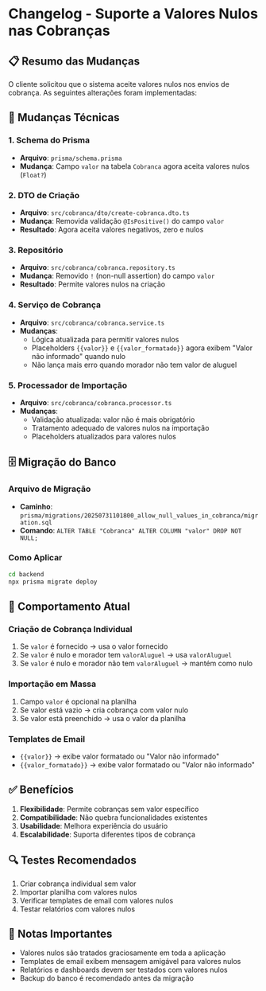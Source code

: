 # Changelog - Suporte a Valores Nulos nas Cobranças

## 📋 Resumo das Mudanças

O cliente solicitou que o sistema aceite valores nulos nos envios de cobrança. As seguintes alterações foram implementadas:

## 🔧 Mudanças Técnicas

### 1. Schema do Prisma
- **Arquivo**: `prisma/schema.prisma`
- **Mudança**: Campo `valor` na tabela `Cobranca` agora aceita valores nulos (`Float?`)

### 2. DTO de Criação
- **Arquivo**: `src/cobranca/dto/create-cobranca.dto.ts`
- **Mudança**: Removida validação `@IsPositive()` do campo `valor`
- **Resultado**: Agora aceita valores negativos, zero e nulos

### 3. Repositório
- **Arquivo**: `src/cobranca/cobranca.repository.ts`
- **Mudança**: Removido `!` (non-null assertion) do campo `valor`
- **Resultado**: Permite valores nulos na criação

### 4. Serviço de Cobrança
- **Arquivo**: `src/cobranca/cobranca.service.ts`
- **Mudanças**:
  - Lógica atualizada para permitir valores nulos
  - Placeholders `{{valor}}` e `{{valor_formatado}}` agora exibem "Valor não informado" quando nulo
  - Não lança mais erro quando morador não tem valor de aluguel

### 5. Processador de Importação
- **Arquivo**: `src/cobranca/cobranca.processor.ts`
- **Mudanças**:
  - Validação atualizada: valor não é mais obrigatório
  - Tratamento adequado de valores nulos na importação
  - Placeholders atualizados para valores nulos

## 🗄️ Migração do Banco

### Arquivo de Migração
- **Caminho**: `prisma/migrations/20250731101800_allow_null_values_in_cobranca/migration.sql`
- **Comando**: `ALTER TABLE "Cobranca" ALTER COLUMN "valor" DROP NOT NULL;`

### Como Aplicar
```bash
cd backend
npx prisma migrate deploy
```

## 🎯 Comportamento Atual

### Criação de Cobrança Individual
1. Se `valor` é fornecido → usa o valor fornecido
2. Se `valor` é nulo e morador tem `valorAluguel` → usa `valorAluguel`
3. Se `valor` é nulo e morador não tem `valorAluguel` → mantém como nulo

### Importação em Massa
1. Campo `valor` é opcional na planilha
2. Se valor está vazio → cria cobrança com valor nulo
3. Se valor está preenchido → usa o valor da planilha

### Templates de Email
- `{{valor}}` → exibe valor formatado ou "Valor não informado"
- `{{valor_formatado}}` → exibe valor formatado ou "Valor não informado"

## ✅ Benefícios

1. **Flexibilidade**: Permite cobranças sem valor específico
2. **Compatibilidade**: Não quebra funcionalidades existentes
3. **Usabilidade**: Melhora experiência do usuário
4. **Escalabilidade**: Suporta diferentes tipos de cobrança

## 🔍 Testes Recomendados

1. Criar cobrança individual sem valor
2. Importar planilha com valores nulos
3. Verificar templates de email com valores nulos
4. Testar relatórios com valores nulos

## 📝 Notas Importantes

- Valores nulos são tratados graciosamente em toda a aplicação
- Templates de email exibem mensagem amigável para valores nulos
- Relatórios e dashboards devem ser testados com valores nulos
- Backup do banco é recomendado antes da migração 